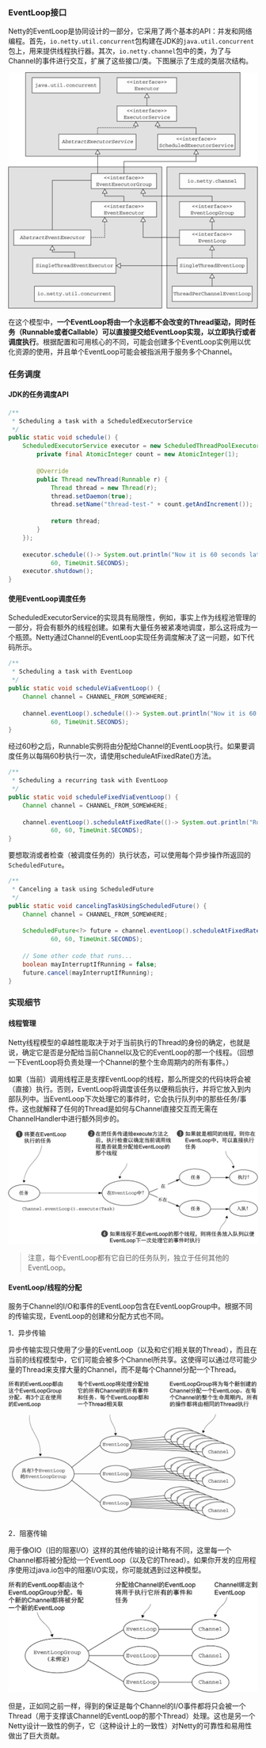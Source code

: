 
### EventLoop接口 ###

Netty的EventLoop是协同设计的一部分，它采用了两个基本的API：并发和网络编程。首先，`io.netty.util.concurrent`包构建在JDK的`java.util.concurrent`包上，用来提供线程执行器。其次，`io.netty.channel`包中的类，为了与Channel的事件进行交互，扩展了这些接口/类。下图展示了生成的类层次结构。

![EventLoop的类层次结构](assets/image-20201019101747127.png)

在这个模型中，**一个EventLoop将由一个永远都不会改变的Thread驱动，同时任务（Runnable或者Callable）可以直接提交给EventLoop实现，以立即执行或者调度执行**。根据配置和可用核心的不同，可能会创建多个EventLoop实例用以优化资源的使用，并且单个EventLoop可能会被指派用于服务多个Channel。



### 任务调度 ###

#### JDK的任务调度API ####

```java
/**
 * Scheduling a task with a ScheduledExecutorService
 */
public static void schedule() {
	ScheduledExecutorService executor = new ScheduledThreadPoolExecutor(10, new ThreadFactory() {
		private final AtomicInteger count = new AtomicInteger(1);

		@Override
		public Thread newThread(Runnable r) {
			Thread thread = new Thread(r);
			thread.setDaemon(true);
			thread.setName("thread-test-" + count.getAndIncrement());

			return thread;
		}
	});

	executor.schedule(()-> System.out.println("Now it is 60 seconds later"),
			60, TimeUnit.SECONDS);
	executor.shutdown();
}
```



#### 使用EventLoop调度任务 ####

ScheduledExecutorService的实现具有局限性，例如，事实上作为线程池管理的一部分，将会有额外的线程创建。如果有大量任务被紧凑地调度，那么这将成为一个瓶颈。Netty通过Channel的EventLoop实现任务调度解决了这一问题，如下代码所示。

```java
/**
 * Scheduling a task with EventLoop
 */
public static void scheduleViaEventLoop() {
	Channel channel = CHANNEL_FROM_SOMEWHERE;

	channel.eventLoop().schedule(()-> System.out.println("Now it is 60 seconds later"),
			60, TimeUnit.SECONDS);
}
```

经过60秒之后，Runnable实例将由分配给Channel的EventLoop执行。如果要调度任务以每隔60秒执行一次，请使用scheduleAtFixedRate()方法。

```java
/**
 * Scheduling a recurring task with EventLoop
 */
public static void scheduleFixedViaEventLoop() {
	Channel channel = CHANNEL_FROM_SOMEWHERE;

	channel.eventLoop().scheduleAtFixedRate(()-> System.out.println("Run every 60 seconds"),
			60, 60, TimeUnit.SECONDS);
}
```

要想取消或者检查（被调度任务的）执行状态，可以使用每个异步操作所返回的`ScheduledFuture`。

```java
/**
 * Canceling a task using ScheduledFuture
 */
public static void cancelingTaskUsingScheduledFuture() {
	Channel channel = CHANNEL_FROM_SOMEWHERE;

	ScheduledFuture<?> future = channel.eventLoop().scheduleAtFixedRate(() -> System.out.println("Run every 60 seconds"),
			60, 60, TimeUnit.SECONDS);

	// Some other code that runs...
	boolean mayInterruptIfRunning = false;
	future.cancel(mayInterruptIfRunning);
}
```



### 实现细节 ###

#### 线程管理 ####

Netty线程模型的卓越性能取决于对于当前执行的Thread的身份的确定，也就是说，确定它是否是分配给当前Channel以及它的EventLoop的那一个线程。（回想一下EventLoop将负责处理一个Channel的整个生命周期内的所有事件。）

如果（当前）调用线程正是支撑EventLoop的线程，那么所提交的代码块将会被（直接）执行。否则，EventLoop将调度该任务以便稍后执行，并将它放入到内部队列中。当EventLoop下次处理它的事件时，它会执行队列中的那些任务/事件。这也就解释了任何的Thread是如何与Channel直接交互而无需在ChannelHandler中进行额外同步的。

![EventLoop的执行逻辑](assets/image-20201019104147203.png)

> 注意，每个EventLoop都有它自已的任务队列，独立于任何其他的EventLoop。



#### EventLoop/线程的分配 ####

服务于Channel的I/O和事件的EventLoop包含在EventLoopGroup中。根据不同的传输实现，EventLoop的创建和分配方式也不同。



1．异步传输

异步传输实现只使用了少量的EventLoop（以及和它们相关联的Thread），而且在当前的线程模型中，它们可能会被多个Channel所共享。这使得可以通过尽可能少量的Thread来支撑大量的Channel，而不是每个Channel分配一个Thread。

![用于非阻塞传输（如NIO和AIO）的EventLoop分配方式](assets/image-20201019104353300.png)



2．阻塞传输

用于像OIO（旧的阻塞I/O）这样的其他传输的设计略有不同，这里每一个Channel都将被分配给一个EventLoop（以及它的Thread）。如果你开发的应用程序使用过java.io包中的阻塞I/O实现，你可能就遇到过这种模型。

![阻塞传输（如OIO）的EventLoop分配方式](assets/image-20201019104442990.png)

但是，正如同之前一样，得到的保证是每个Channel的I/O事件都将只会被一个Thread（用于支撑该Channel的EventLoop的那个Thread）处理。这也是另一个Netty设计一致性的例子，它（这种设计上的一致性）对Netty的可靠性和易用性做出了巨大贡献。

